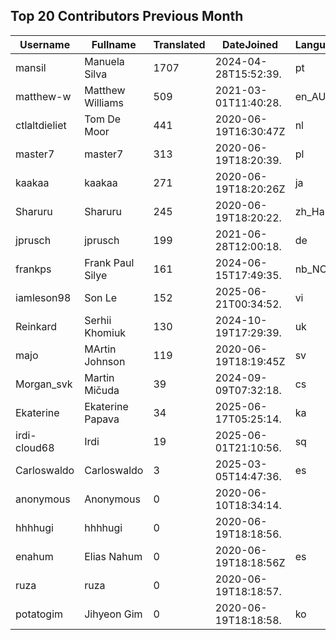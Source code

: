 ## Top 20 Contributors Previous Month ##
|Username|Fullname|Translated|DateJoined|Language|
|--------|--------|----------|----------|-------|
|mansil|Manuela Silva|1707|2024-04-28T15:52:39.|pt|
|matthew-w|Matthew Williams|509|2021-03-01T11:40:28.|en_AU|
|ctlaltdieliet|Tom De Moor|441|2020-06-19T16:30:47Z|nl|
|master7|master7|313|2020-06-19T18:20:39.|pl|
|kaakaa|kaakaa|271|2020-06-19T18:20:26Z|ja|
|Sharuru|Sharuru|245|2020-06-19T18:20:22.|zh_Hans|
|jprusch|jprusch|199|2021-06-28T12:00:18.|de|
|frankps|Frank Paul Silye|161|2024-06-15T17:49:35.|nb_NO|
|iamleson98|Son Le|152|2025-06-21T00:34:52.|vi|
|Reinkard|Serhii Khomiuk|130|2024-10-19T17:29:39.|uk|
|majo|MArtin Johnson|119|2020-06-19T18:19:45Z|sv|
|Morgan_svk|Martin Mičuda|39|2024-09-09T07:32:18.|cs|
|Ekaterine|Ekaterine Papava|34|2025-06-17T05:25:14.|ka|
|irdi-cloud68|Irdi|19|2025-06-01T21:10:56.|sq|
|Carloswaldo|Carloswaldo|3|2025-03-05T14:47:36.|es|
|anonymous|Anonymous|0|2020-06-10T18:34:14.||
|hhhhugi|hhhhugi|0|2020-06-19T18:18:56.||
|enahum|Elias  Nahum|0|2020-06-19T18:18:56Z|es|
|ruza|ruza|0|2020-06-19T18:18:57.||
|potatogim|Jihyeon Gim|0|2020-06-19T18:18:58.|ko|
